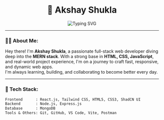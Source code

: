 <h1 align="center">🚀 Akshay Shukla</h1>
<p align="center">
  <img src="https://readme-typing-svg.herokuapp.com?font=Fira+Code&weight=500&size=25&duration=3500&pause=1000&color=F7F7F7&center=true&vCenter=true&multiline=true&width=600&height=100&lines=Full-Stack+Web+Developer;MERN+Stack+Enthusiast;Lifelong+Learner+%E2%9C%A8" alt="Typing SVG" />
</p>

---

### 🧑‍💻 About Me:
Hey there! I'm **Akshay Shukla**, a passionate full-stack web developer diving deep into the **MERN stack**. With a strong base in **HTML, CSS, JavaScript**, and real-world project experience, I'm on a journey to craft fast, responsive, and dynamic web apps.  
I'm always learning, building, and collaborating to become better every day.

---

### 🔧 Tech Stack:
```diff
Frontend      : React.js, Tailwind CSS, HTML5, CSS3, ShadCN UI
Backend       : Node.js, Express.js
Database      : MongoDB
Tools & Others: Git, GitHub, VS Code, Vite, Postman
